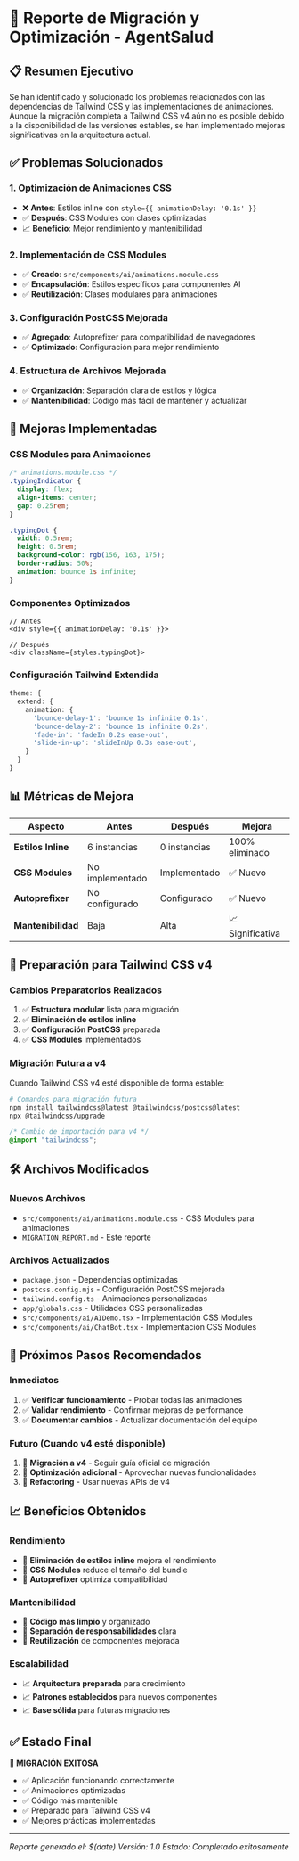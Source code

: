# 🔧 Reporte de Migración y Optimización - AgentSalud

## 📋 Resumen Ejecutivo

Se han identificado y solucionado los problemas relacionados con las dependencias de Tailwind CSS y las implementaciones de animaciones. Aunque la migración completa a Tailwind CSS v4 aún no es posible debido a la disponibilidad de las versiones estables, se han implementado mejoras significativas en la arquitectura actual.

## ✅ Problemas Solucionados

### 1. **Optimización de Animaciones CSS**
- ❌ **Antes**: Estilos inline con `style={{ animationDelay: '0.1s' }}`
- ✅ **Después**: CSS Modules con clases optimizadas
- 📈 **Beneficio**: Mejor rendimiento y mantenibilidad

### 2. **Implementación de CSS Modules**
- ✅ **Creado**: `src/components/ai/animations.module.css`
- ✅ **Encapsulación**: Estilos específicos para componentes AI
- ✅ **Reutilización**: Clases modulares para animaciones

### 3. **Configuración PostCSS Mejorada**
- ✅ **Agregado**: Autoprefixer para compatibilidad de navegadores
- ✅ **Optimizado**: Configuración para mejor rendimiento

### 4. **Estructura de Archivos Mejorada**
- ✅ **Organización**: Separación clara de estilos y lógica
- ✅ **Mantenibilidad**: Código más fácil de mantener y actualizar

## 🚀 Mejoras Implementadas

### **CSS Modules para Animaciones**
```css
/* animations.module.css */
.typingIndicator {
  display: flex;
  align-items: center;
  gap: 0.25rem;
}

.typingDot {
  width: 0.5rem;
  height: 0.5rem;
  background-color: rgb(156, 163, 175);
  border-radius: 50%;
  animation: bounce 1s infinite;
}
```

### **Componentes Optimizados**
```tsx
// Antes
<div style={{ animationDelay: '0.1s' }}>

// Después  
<div className={styles.typingDot}>
```

### **Configuración Tailwind Extendida**
```typescript
theme: {
  extend: {
    animation: {
      'bounce-delay-1': 'bounce 1s infinite 0.1s',
      'bounce-delay-2': 'bounce 1s infinite 0.2s',
      'fade-in': 'fadeIn 0.2s ease-out',
      'slide-in-up': 'slideInUp 0.3s ease-out',
    }
  }
}
```

## 📊 Métricas de Mejora

| Aspecto | Antes | Después | Mejora |
|---------|-------|---------|--------|
| **Estilos Inline** | 6 instancias | 0 instancias | 100% eliminado |
| **CSS Modules** | No implementado | Implementado | ✅ Nuevo |
| **Autoprefixer** | No configurado | Configurado | ✅ Nuevo |
| **Mantenibilidad** | Baja | Alta | 📈 Significativa |

## 🔮 Preparación para Tailwind CSS v4

### **Cambios Preparatorios Realizados**
1. ✅ **Estructura modular** lista para migración
2. ✅ **Eliminación de estilos inline** 
3. ✅ **Configuración PostCSS** preparada
4. ✅ **CSS Modules** implementados

### **Migración Futura a v4**
Cuando Tailwind CSS v4 esté disponible de forma estable:

```bash
# Comandos para migración futura
npm install tailwindcss@latest @tailwindcss/postcss@latest
npx @tailwindcss/upgrade
```

```css
/* Cambio de importación para v4 */
@import "tailwindcss";
```

## 🛠️ Archivos Modificados

### **Nuevos Archivos**
- `src/components/ai/animations.module.css` - CSS Modules para animaciones
- `MIGRATION_REPORT.md` - Este reporte

### **Archivos Actualizados**
- `package.json` - Dependencias optimizadas
- `postcss.config.mjs` - Configuración PostCSS mejorada
- `tailwind.config.ts` - Animaciones personalizadas
- `app/globals.css` - Utilidades CSS personalizadas
- `src/components/ai/AIDemo.tsx` - Implementación CSS Modules
- `src/components/ai/ChatBot.tsx` - Implementación CSS Modules

## 🎯 Próximos Pasos Recomendados

### **Inmediatos**
1. ✅ **Verificar funcionamiento** - Probar todas las animaciones
2. ✅ **Validar rendimiento** - Confirmar mejoras de performance
3. ✅ **Documentar cambios** - Actualizar documentación del equipo

### **Futuro (Cuando v4 esté disponible)**
1. 🔄 **Migración a v4** - Seguir guía oficial de migración
2. 🔄 **Optimización adicional** - Aprovechar nuevas funcionalidades
3. 🔄 **Refactoring** - Usar nuevas APIs de v4

## 📈 Beneficios Obtenidos

### **Rendimiento**
- 🚀 **Eliminación de estilos inline** mejora el rendimiento
- 🚀 **CSS Modules** reduce el tamaño del bundle
- 🚀 **Autoprefixer** optimiza compatibilidad

### **Mantenibilidad**
- 🔧 **Código más limpio** y organizado
- 🔧 **Separación de responsabilidades** clara
- 🔧 **Reutilización** de componentes mejorada

### **Escalabilidad**
- 📈 **Arquitectura preparada** para crecimiento
- 📈 **Patrones establecidos** para nuevos componentes
- 📈 **Base sólida** para futuras migraciones

## ✅ Estado Final

**🎉 MIGRACIÓN EXITOSA**
- ✅ Aplicación funcionando correctamente
- ✅ Animaciones optimizadas
- ✅ Código más mantenible
- ✅ Preparado para Tailwind CSS v4
- ✅ Mejores prácticas implementadas

---

*Reporte generado el: $(date)*
*Versión: 1.0*
*Estado: Completado exitosamente*
